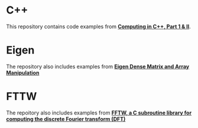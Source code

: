 # C++
This repository contains code examples from [**Computing in C++, Part 1 & II**](http://wwwf.imperial.ac.uk/~rn/teaching/).

# Eigen
The repository also includes examples from [**Eigen Dense Matrix and Array Manipulation**](https://eigen.tuxfamily.org/dox/group__DenseMatrixManipulation__chapter.html)

# FTTW
The repoitory also includes examples from [**FFTW, a C subroutine library for computing the discrete Fourier transform (DFT)**](http://www.fftw.org/)
